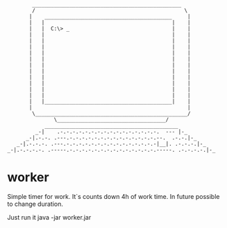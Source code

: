             ________________________________________________
            /                                                \
           |    _________________________________________     |
           |   |                                         |    |
           |   |  C:\> _                                 |    |
           |   |                                         |    |
           |   |                                         |    |
           |   |                                         |    |
           |   |                                         |    |
           |   |                                         |    |
           |   |                                         |    |
           |   |                                         |    |
           |   |                                         |    |
           |   |                                         |    |
           |   |                                         |    |
           |   |                                         |    |
           |   |_________________________________________|    |
           |                                                  |
            \_________________________________________________/
                   \___________________________________/
                ___________________________________________
             _-|    .-.-.-.-.-.-.-.-.-.-.-.-.-.-.-.-.  --- |-_
          _-|.-.-. .---.-.-.-.-.-.-.-.-.-.-.-.-.-.-.--.  .-.-.|-_
       _-|.-.-.-. .---.-.-.-.-.-.-.-.-.-.-.-.-.-.-.-|__|. .-.-.-.|-_
    _-|.-.-.-.-. .-----.-.-.-.-.-.-.-.-.-.-.-.-.-.-.-----. .-.-.-.-.|-_



# worker
Simple timer for work. It`s counts down 4h of work time. In future possible to change duration. 

Just run it java -jar worker.jar

[//]: # (todo: add sh. cript to run it :D )